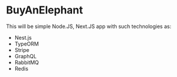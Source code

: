 # BuyAnElephant
This will be simple Node.JS, Next.JS app with such technologies as:
- Nest.js
- TypeORM
- Stripe
- GraphQL
- RabbitMQ
- Redis
